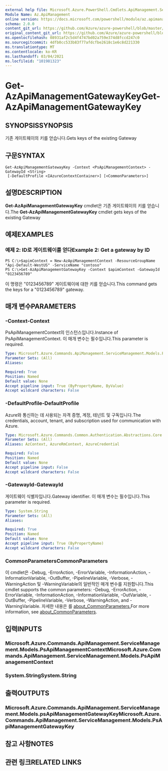 ```yaml
---
external help file: Microsoft.Azure.PowerShell.Cmdlets.ApiManagement.ServiceManagement.dll-Help.xml
Module Name: Az.ApiManagement
online version: https://docs.microsoft.com/powershell/module/az.apimanagement/get-azapimanagementgatewaykey
schema: 2.0.0
content_git_url: https://github.com/Azure/azure-powershell/blob/master/src/ApiManagement/ApiManagement/help/Get-AzApiManagementGatewayKey.md
original_content_git_url: https://github.com/Azure/azure-powershell/blob/master/src/ApiManagement/ApiManagement/help/Get-AzApiManagementGatewayKey.md
ms.openlocfilehash: 08931af2c5d4f4747bd02a759e374d8fccd247c0
ms.sourcegitcommit: 4dfb0cc533b83f77afdcfbe2618c1e6c8d221330
ms.translationtype: MT
ms.contentlocale: ko-KR
ms.lasthandoff: 03/04/2021
ms.locfileid: "101981323"
---
```

# <span data-ttu-id="1642b-101">Get-AzApiManagementGatewayKey</span><span class="sxs-lookup"><span data-stu-id="1642b-101">Get-AzApiManagementGatewayKey</span></span>

## <span data-ttu-id="1642b-102">SYNOPSIS</span><span class="sxs-lookup"><span data-stu-id="1642b-102">SYNOPSIS</span></span>
<span data-ttu-id="1642b-103">기존 게이트웨이의 키를 얻습니다.</span><span class="sxs-lookup"><span data-stu-id="1642b-103">Gets keys of the existing Gateway</span></span>

## <span data-ttu-id="1642b-104">구문</span><span class="sxs-lookup"><span data-stu-id="1642b-104">SYNTAX</span></span>

```
Get-AzApiManagementGatewayKey -Context <PsApiManagementContext> -GatewayId <String>
 [-DefaultProfile <IAzureContextContainer>] [<CommonParameters>]
```

## <span data-ttu-id="1642b-105">설명</span><span class="sxs-lookup"><span data-stu-id="1642b-105">DESCRIPTION</span></span>
<span data-ttu-id="1642b-106">**Get-AzApiManagementGatewayKey** cmdlet은 기존 게이트웨이의 키를 얻습니다.</span><span class="sxs-lookup"><span data-stu-id="1642b-106">The **Get-AzApiManagementGatewayKey** cmdlet gets keys of the existing Gateway</span></span>

## <span data-ttu-id="1642b-107">예제</span><span class="sxs-lookup"><span data-stu-id="1642b-107">EXAMPLES</span></span>

### <span data-ttu-id="1642b-108">예제 2: ID로 게이트웨이를 얻다</span><span class="sxs-lookup"><span data-stu-id="1642b-108">Example 2: Get a gateway by ID</span></span>
```
PS C:\>$apimContext = New-AzApiManagementContext -ResourceGroupName "Api-Default-WestUS" -ServiceName "contoso"
PS C:\>Get-AzApiManagementGatewayKey -Context $apimContext -GatewayId "0123456789"
```

<span data-ttu-id="1642b-109">이 명령은 "0123456789" 게이트웨이에 대한 키를 얻습니다.</span><span class="sxs-lookup"><span data-stu-id="1642b-109">This command gets the keys for a "0123456789" gateway.</span></span>

## <span data-ttu-id="1642b-110">매개 변수</span><span class="sxs-lookup"><span data-stu-id="1642b-110">PARAMETERS</span></span>

### <span data-ttu-id="1642b-111">-Context</span><span class="sxs-lookup"><span data-stu-id="1642b-111">-Context</span></span>
<span data-ttu-id="1642b-112">PsApiManagementContext의 인스턴스입니다.</span><span class="sxs-lookup"><span data-stu-id="1642b-112">Instance of PsApiManagementContext.</span></span>
<span data-ttu-id="1642b-113">이 매개 변수는 필수입니다.</span><span class="sxs-lookup"><span data-stu-id="1642b-113">This parameter is required.</span></span>

```yaml
Type: Microsoft.Azure.Commands.ApiManagement.ServiceManagement.Models.PsApiManagementContext
Parameter Sets: (All)
Aliases:

Required: True
Position: Named
Default value: None
Accept pipeline input: True (ByPropertyName, ByValue)
Accept wildcard characters: False
```

### <span data-ttu-id="1642b-114">-DefaultProfile</span><span class="sxs-lookup"><span data-stu-id="1642b-114">-DefaultProfile</span></span>
<span data-ttu-id="1642b-115">Azure와 통신하는 데 사용되는 자격 증명, 계정, 테넌트 및 구독입니다.</span><span class="sxs-lookup"><span data-stu-id="1642b-115">The credentials, account, tenant, and subscription used for communication with Azure.</span></span>

```yaml
Type: Microsoft.Azure.Commands.Common.Authentication.Abstractions.Core.IAzureContextContainer
Parameter Sets: (All)
Aliases: AzContext, AzureRmContext, AzureCredential

Required: False
Position: Named
Default value: None
Accept pipeline input: False
Accept wildcard characters: False
```

### <span data-ttu-id="1642b-116">-GatewayId</span><span class="sxs-lookup"><span data-stu-id="1642b-116">-GatewayId</span></span>
<span data-ttu-id="1642b-117">게이트웨이 식별자입니다.</span><span class="sxs-lookup"><span data-stu-id="1642b-117">Gateway identifier.</span></span>
<span data-ttu-id="1642b-118">이 매개 변수는 필수입니다.</span><span class="sxs-lookup"><span data-stu-id="1642b-118">This parameter is required.</span></span>

```yaml
Type: System.String
Parameter Sets: (All)
Aliases:

Required: True
Position: Named
Default value: None
Accept pipeline input: True (ByPropertyName)
Accept wildcard characters: False
```

### <span data-ttu-id="1642b-119">CommonParameters</span><span class="sxs-lookup"><span data-stu-id="1642b-119">CommonParameters</span></span>
<span data-ttu-id="1642b-120">이 cmdlet은 -Debug, -ErrorAction, -ErrorVariable, -InformationAction, -InformationVariable, -OutBuffer, -PipelineVariable, -Verbose, -WarningAction 및 -WarningVariable의 일반적인 매개 변수를 지원합니다.</span><span class="sxs-lookup"><span data-stu-id="1642b-120">This cmdlet supports the common parameters: -Debug, -ErrorAction, -ErrorVariable, -InformationAction, -InformationVariable, -OutVariable, -OutBuffer, -PipelineVariable, -Verbose, -WarningAction, and -WarningVariable.</span></span> <span data-ttu-id="1642b-121">자세한 내용은 를 [about_CommonParameters.](http://go.microsoft.com/fwlink/?LinkID=113216)</span><span class="sxs-lookup"><span data-stu-id="1642b-121">For more information, see [about_CommonParameters](http://go.microsoft.com/fwlink/?LinkID=113216).</span></span>

## <span data-ttu-id="1642b-122">입력</span><span class="sxs-lookup"><span data-stu-id="1642b-122">INPUTS</span></span>

### <span data-ttu-id="1642b-123">Microsoft.Azure.Commands.ApiManagement.ServiceManagement.Models.PsApiManagementContext</span><span class="sxs-lookup"><span data-stu-id="1642b-123">Microsoft.Azure.Commands.ApiManagement.ServiceManagement.Models.PsApiManagementContext</span></span>

### <span data-ttu-id="1642b-124">System.String</span><span class="sxs-lookup"><span data-stu-id="1642b-124">System.String</span></span>

## <span data-ttu-id="1642b-125">출력</span><span class="sxs-lookup"><span data-stu-id="1642b-125">OUTPUTS</span></span>

### <span data-ttu-id="1642b-126">Microsoft.Azure.Commands.ApiManagement.ServiceManagement.Models.psApiManagementGatewayKey</span><span class="sxs-lookup"><span data-stu-id="1642b-126">Microsoft.Azure.Commands.ApiManagement.ServiceManagement.Models.PsApiManagementGatewayKey</span></span>

## <span data-ttu-id="1642b-127">참고 사항</span><span class="sxs-lookup"><span data-stu-id="1642b-127">NOTES</span></span>

## <span data-ttu-id="1642b-128">관련 링크</span><span class="sxs-lookup"><span data-stu-id="1642b-128">RELATED LINKS</span></span>

